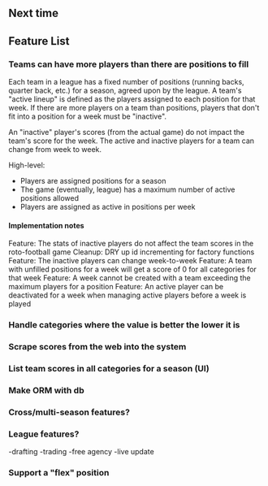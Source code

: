 ## Next time

## Feature List

### Teams can have more players than there are positions to fill

Each team in a league has a fixed number of positions (running backs, quarter back, etc.) for a season, agreed upon by the league. A team's "active lineup" is defined as the players assigned to each position for that week. If there are more players on a team than positions, players that don't fit into a position for a week must be "inactive".

An "inactive" player's scores (from the actual game) do not impact the team's score for the week.  The active and inactive players for a team can change from week to week.

High-level:
* Players are assigned positions for a season
* The game (eventually, league) has a maximum number of active positions allowed
* Players are assigned as active in positions per week

#### Implementation notes

Feature: The stats of inactive players do not affect the team scores in the roto-football game
Cleanup: DRY up id incrementing for factory functions
Feature: The inactive players can change week-to-week
Feature: A team with unfilled positions for a week will get a score of 0 for all categories for that week
Feature: A week cannot be created with a team exceeding the maximum players for a position
Feature: An active player can be deactivated for a week when managing active players before a week is played

### Handle categories where the value is better the lower it is

### Scrape scores from the web into the system

### List team scores in all categories for a season (UI)

### Make ORM with db

### Cross/multi-season features?

### League features?

-drafting
-trading
-free agency
-live update

### Support a "flex" position
